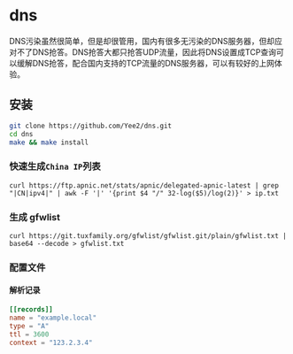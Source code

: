 # dns

DNS污染虽然很简单，但是却很管用，国内有很多无污染的DNS服务器，但却应对不了DNS抢答。DNS抢答大都只抢答UDP流量，因此将DNS设置成TCP查询可以缓解DNS抢答，配合国内支持的TCP流量的DNS服务器，可以有较好的上网体验。

## 安装

```sh
git clone https://github.com/Yee2/dns.git
cd dns
make && make install
```

### 快速生成`China IP`列表
```shell script
curl https://ftp.apnic.net/stats/apnic/delegated-apnic-latest | grep "|CN|ipv4|" | awk -F '|' '{print $4 "/" 32-log($5)/log(2)}' > ip.txt
```

### 生成 gfwlist
```shell script
curl https://git.tuxfamily.org/gfwlist/gfwlist.git/plain/gfwlist.txt | base64 --decode > gfwlist.txt
```

### 配置文件

#### 解析记录
```toml
[[records]]
name = "example.local"
type = "A"
ttl = 3600
context = "123.2.3.4"
```
